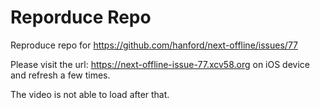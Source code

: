 # Reporduce Repo

Reproduce repo for https://github.com/hanford/next-offline/issues/77

Please visit the url: https://next-offline-issue-77.xcv58.org on iOS device and refresh a few times.

The video is not able to load after that.
